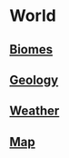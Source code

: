 World
=======

[Biomes](data/world/w_biomes.md)
-----------

[Geology](data/world/w_geology.md)
-----------

[Weather](data/world/w_weather.md)
-----------

[Map](data/world/w_map.md)
-----------

